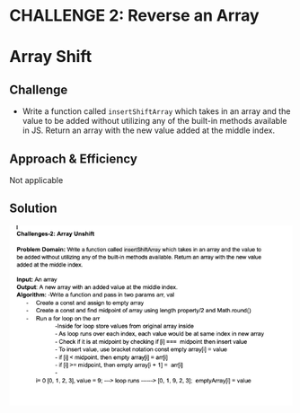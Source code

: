 # CHALLENGE 2: Reverse an Array

# Array Shift


## Challenge
- Write a function called `insertShiftArray` which takes in an array and the value to be added without utilizing any of the built-in methods available in JS. Return an array with the new value added at the middle index.

## Approach & Efficiency
Not applicable

## Solution
![Whiteboard](./array-shift.png)